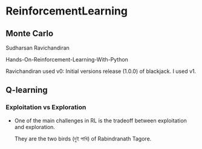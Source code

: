 # ReinforcementLearning

## Monte Carlo

Sudharsan Ravichandiran

Hands-On-Reinforcement-Learning-With-Python

Ravichandiran used v0: Initial versions release (1.0.0) of blackjack. 
I used v1.

## Q-learning

### Exploitation vs Exploration

- One of the main challenges in RL is the tradeoff between exploitation and exploration.

  They are the two birds (দুই পাখি) of Rabindranath Tagore.
  
  
